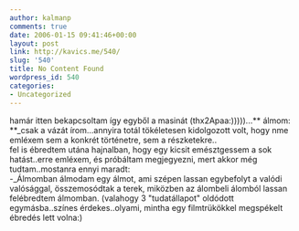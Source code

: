 ```yaml
---
author: kalmanp
comments: true
date: 2006-01-15 09:41:46+00:00
layout: post
link: http://kavics.me/540/
slug: '540'
title: No Content Found
wordpress_id: 540
categories:
- Uncategorized
---
```


hamár itten bekapcsoltam így egyből a masinát (thx2Apaa:)))))...** álmom:  
**_csak a vázát írom...annyira totál tökéletesen kidolgozott volt, hogy nme emléxem sem a konkrét történetre, sem a részketekre..  
fel is ébredtem utána hajnalban, hogy egy kicsit emésztgessem a sok hatást..erre emléxem, és próbáltam megjegyezni, mert akkor még tudtam..mostanra ennyi maradt:  
-_Álmomban álmodam egy álmot, ami szépen lassan egybefolyt a valódi valósággal, összemosódtak a terek, miközben az álombeli álomból lassan felébredtem álmomban. (valahogy 3 "tudatállapot" oldódott egymásba..színes érdekes..olyami, mintha egy filmtrükökkel megspékelt ébredés lett volna:)
